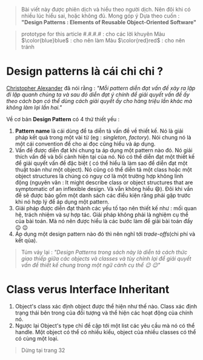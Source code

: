 > Bài viết này được phiên dịch và hiểu theo người dịch. Nên đôi khi có nhiều lúc hiểu sai, hoặc không đủ. Mong góp ý
> Dựa theo cuốn : **"Design Patterns : Elements of Reusable Object-Oriented Software"**

> prototype for this article
> #.#.#.# : cho các lời khuyên
> Màu $\color{blue}blue$ : cho nên làm
> Màu $\color{red}red$ : cho nên tránh
> 

# Design patterns là cái chi chi ?
[Christopher Alexander](https://en.wikipedia.org/wiki/Christopher_Alexander)  đã nói rằng : _"Mỗi pattern diễn đạt vấn đề xảy ra lặp đi lặp quanh chúng ta và sau đó diễn đạt ý chính để giải quyết vấn đề ấy theo cách bạn có thể dùng cách giải quyết ấy cho hàng triệu lần khác mà không làm lại lần hai."_

Về cơ bản **Design Pattern** có 4 thứ thiết yếu :

1. **Pattern name** là cái dùng để ta diễn tả vấn đề về thiết kế. Nó là giải pháp kết quả trong một vài từ (eg : _singleton, factory_). Nói chung nó là một cái convention để cho ai đọc cũng hiểu và áp dụng.
2. Vấn đề được diễn đạt khi chung ta áp dụng một pattern nào đó. Nó giải thích vấn đề và bối cảnh hiện tại của nó. Nó có thể diễn đạt một thiết kế để giải quyết vấn đề đặc biệt ( có thể hiểu là làm sao để diễn đạt một thuật toán như một object). Nó cũng có thể diễn tả một class hoặc một object structures là chúng có nguy cơ là một trường hợp không linh động (nguyên văn : It might describe class or object structures that are symptomatic of an inflexible design. Và vẫn không hiểu :smile:). Đôi khi vấn đề sẽ được bảo gồm một danh sách các điều kiện rằng phải gặp trước khi nó hợp lý để áp dụng một pattern.
3. Giải pháp được diễn đạt thành các yếu tố tạo nên thiết kế như : mối quan hệ, trách nhiệm và sự hợp tác. Giải pháp không phải là nghiệm cụ thể của bài toán. Mà nó nên được hiểu là các bước làm để giải bài toán đấy :wink: :wink:
4. Áp dụng một design pattern nào đó thì nên nghĩ tới *trade-offs*(chi phí và kết qủa). 

> Túm váy lại : _"Design Patterns trong sách này là diễn tả cách thức giao thiếp giữa các objects và classes và tùy chỉnh lại để giải quyết vấn đề thiết kế chung trong một ngữ cảnh cụ thể :wink: :wink:"_

# Class verus Interface Inheritant
1. Object's class xác định object được thể hiện như thế nào. Class xác định trạng thái bên trong của đối tượng và thể hiện các hoạt động của chính nó. 
2. Ngược lại Object's type chỉ đề cập tới một list các yêu cầu mà nó có thể handle. Một object có thể có nhiều kiểu, object của nhiều classes có thể có cùng một loại.
> Dừng tại trang 32
<!--stackedit_data:
eyJoaXN0b3J5IjpbLTk0NzM5ODEzOF19
-->